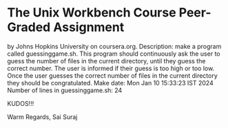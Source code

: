 # The Unix Workbench Course Peer-Graded Assignment
by Johns Hopkins University on coursera.org.
Description: make a program called guessinggame.sh. This program should continuously ask the user to guess the number of files in the current directory, until they guess the correct number. The user is informed if their guess is too high or too low. Once the user guesses the correct number of files in the current directory they should be congratulated.
Make date: Mon Jan 10 15:33:23 IST 2024
Number of lines in guessinggame.sh: 24

KUDOS!!!

Warm Regards,
Sai Suraj
